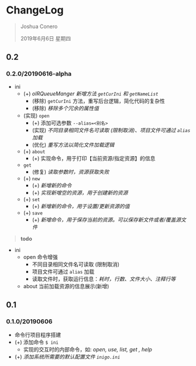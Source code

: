 # ChangeLog

> Joshua Conero
>
> 2019年6月6日 星期四



## 0.2

### 0.2.0/20190616-alpha

- ini
  - (+) *oIRQueueManger 新增方法 `getCurIni` 和 `getNameList`*
    - (移除) `getCurIni` 方法，重写后台逻辑，简化代码的复杂性
    - (移除) *移除多个冗余的属性值*
  - (实现) `open`
    - (+) 添加可选参数 `--alias=<别名>`
    - (实现) *不同目录相同文件名可读取 (限制取消)、项目文件可通过 `alias` 加载*
    - (优化) *重写方法以简化文件加载逻辑*
  - (+) `about`
    - (+) 实现命令，用于打印【当前资源/指定资源】的信息
  - `get`
    - (修复) *读取参数时，资源获取失败*
  - (+) `new`
    - (+) *新增新的命令*
    - (+) *实现新增空的资源，用于创建新的资源*
  - (+) `set`
    - (+) *新增新的命令，用于设置/更新资源的值*
  - (+) `save`
    - (+) *新增命令，用于保存当前的资源。可以保存新文件或者/覆盖源文件*

 

> **todo**

- ini
  - open 命令增强
    - 不同目录相同文件名可读取 (限制取消)
    - 项目文件可通过 `alias` 加载
    - 读取文件时，获取运行信息：*耗时，行数、文件大小、注释行等*
  - about 当前加载资源的信息展示(新增)





## 0.1

### 0.1.0/20190606

- 命令行项目程序搭建
- (+) 添加命令 `$ ini`
  - 实现的交互时的内部命令，如: *open, use, list, get , help*
- (+) *添加系统所需要的默认配置文件 `inigo.ini`*

